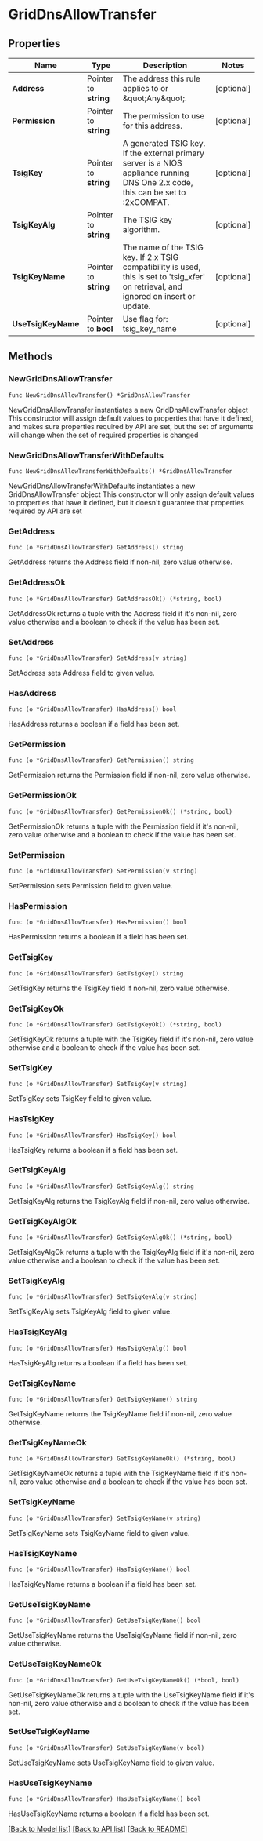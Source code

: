 # GridDnsAllowTransfer

## Properties

Name | Type | Description | Notes
------------ | ------------- | ------------- | -------------
**Address** | Pointer to **string** | The address this rule applies to or \&quot;Any\&quot;. | [optional] 
**Permission** | Pointer to **string** | The permission to use for this address. | [optional] 
**TsigKey** | Pointer to **string** | A generated TSIG key. If the external primary server is a NIOS appliance running DNS One 2.x code, this can be set to :2xCOMPAT. | [optional] 
**TsigKeyAlg** | Pointer to **string** | The TSIG key algorithm. | [optional] 
**TsigKeyName** | Pointer to **string** | The name of the TSIG key. If 2.x TSIG compatibility is used, this is set to &#39;tsig_xfer&#39; on retrieval, and ignored on insert or update. | [optional] 
**UseTsigKeyName** | Pointer to **bool** | Use flag for: tsig_key_name | [optional] 

## Methods

### NewGridDnsAllowTransfer

`func NewGridDnsAllowTransfer() *GridDnsAllowTransfer`

NewGridDnsAllowTransfer instantiates a new GridDnsAllowTransfer object
This constructor will assign default values to properties that have it defined,
and makes sure properties required by API are set, but the set of arguments
will change when the set of required properties is changed

### NewGridDnsAllowTransferWithDefaults

`func NewGridDnsAllowTransferWithDefaults() *GridDnsAllowTransfer`

NewGridDnsAllowTransferWithDefaults instantiates a new GridDnsAllowTransfer object
This constructor will only assign default values to properties that have it defined,
but it doesn't guarantee that properties required by API are set

### GetAddress

`func (o *GridDnsAllowTransfer) GetAddress() string`

GetAddress returns the Address field if non-nil, zero value otherwise.

### GetAddressOk

`func (o *GridDnsAllowTransfer) GetAddressOk() (*string, bool)`

GetAddressOk returns a tuple with the Address field if it's non-nil, zero value otherwise
and a boolean to check if the value has been set.

### SetAddress

`func (o *GridDnsAllowTransfer) SetAddress(v string)`

SetAddress sets Address field to given value.

### HasAddress

`func (o *GridDnsAllowTransfer) HasAddress() bool`

HasAddress returns a boolean if a field has been set.

### GetPermission

`func (o *GridDnsAllowTransfer) GetPermission() string`

GetPermission returns the Permission field if non-nil, zero value otherwise.

### GetPermissionOk

`func (o *GridDnsAllowTransfer) GetPermissionOk() (*string, bool)`

GetPermissionOk returns a tuple with the Permission field if it's non-nil, zero value otherwise
and a boolean to check if the value has been set.

### SetPermission

`func (o *GridDnsAllowTransfer) SetPermission(v string)`

SetPermission sets Permission field to given value.

### HasPermission

`func (o *GridDnsAllowTransfer) HasPermission() bool`

HasPermission returns a boolean if a field has been set.

### GetTsigKey

`func (o *GridDnsAllowTransfer) GetTsigKey() string`

GetTsigKey returns the TsigKey field if non-nil, zero value otherwise.

### GetTsigKeyOk

`func (o *GridDnsAllowTransfer) GetTsigKeyOk() (*string, bool)`

GetTsigKeyOk returns a tuple with the TsigKey field if it's non-nil, zero value otherwise
and a boolean to check if the value has been set.

### SetTsigKey

`func (o *GridDnsAllowTransfer) SetTsigKey(v string)`

SetTsigKey sets TsigKey field to given value.

### HasTsigKey

`func (o *GridDnsAllowTransfer) HasTsigKey() bool`

HasTsigKey returns a boolean if a field has been set.

### GetTsigKeyAlg

`func (o *GridDnsAllowTransfer) GetTsigKeyAlg() string`

GetTsigKeyAlg returns the TsigKeyAlg field if non-nil, zero value otherwise.

### GetTsigKeyAlgOk

`func (o *GridDnsAllowTransfer) GetTsigKeyAlgOk() (*string, bool)`

GetTsigKeyAlgOk returns a tuple with the TsigKeyAlg field if it's non-nil, zero value otherwise
and a boolean to check if the value has been set.

### SetTsigKeyAlg

`func (o *GridDnsAllowTransfer) SetTsigKeyAlg(v string)`

SetTsigKeyAlg sets TsigKeyAlg field to given value.

### HasTsigKeyAlg

`func (o *GridDnsAllowTransfer) HasTsigKeyAlg() bool`

HasTsigKeyAlg returns a boolean if a field has been set.

### GetTsigKeyName

`func (o *GridDnsAllowTransfer) GetTsigKeyName() string`

GetTsigKeyName returns the TsigKeyName field if non-nil, zero value otherwise.

### GetTsigKeyNameOk

`func (o *GridDnsAllowTransfer) GetTsigKeyNameOk() (*string, bool)`

GetTsigKeyNameOk returns a tuple with the TsigKeyName field if it's non-nil, zero value otherwise
and a boolean to check if the value has been set.

### SetTsigKeyName

`func (o *GridDnsAllowTransfer) SetTsigKeyName(v string)`

SetTsigKeyName sets TsigKeyName field to given value.

### HasTsigKeyName

`func (o *GridDnsAllowTransfer) HasTsigKeyName() bool`

HasTsigKeyName returns a boolean if a field has been set.

### GetUseTsigKeyName

`func (o *GridDnsAllowTransfer) GetUseTsigKeyName() bool`

GetUseTsigKeyName returns the UseTsigKeyName field if non-nil, zero value otherwise.

### GetUseTsigKeyNameOk

`func (o *GridDnsAllowTransfer) GetUseTsigKeyNameOk() (*bool, bool)`

GetUseTsigKeyNameOk returns a tuple with the UseTsigKeyName field if it's non-nil, zero value otherwise
and a boolean to check if the value has been set.

### SetUseTsigKeyName

`func (o *GridDnsAllowTransfer) SetUseTsigKeyName(v bool)`

SetUseTsigKeyName sets UseTsigKeyName field to given value.

### HasUseTsigKeyName

`func (o *GridDnsAllowTransfer) HasUseTsigKeyName() bool`

HasUseTsigKeyName returns a boolean if a field has been set.


[[Back to Model list]](../README.md#documentation-for-models) [[Back to API list]](../README.md#documentation-for-api-endpoints) [[Back to README]](../README.md)


